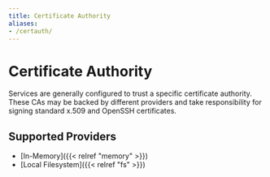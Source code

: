 ```yaml
---
title: Certificate Authority
aliases:
- /certauth/
---
```


# Certificate Authority

Services are generally configured to trust a specific certificate authority. These CAs may be backed by different providers and take responsibility for signing standard x.509 and OpenSSH certificates.


## Supported Providers

 * [In-Memory]({{< relref "memory" >}})
 * [Local Filesystem]({{< relref "fs" >}})
